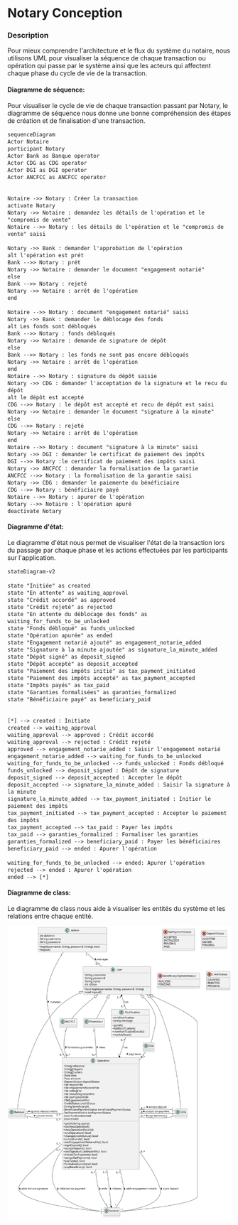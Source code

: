 # Notary Conception

### Description

Pour mieux comprendre l'architecture et le flux du système du notaire, nous utilisons UML pour visualiser la séquence de
chaque transaction ou opération qui passe par le système ainsi que les acteurs qui affectent chaque phase du cycle de
vie de la transaction.

#### Diagramme de séquence:

Pour visualiser le cycle de vie de chaque transaction passant par Notary, le diagramme de séquence nous donne une bonne
compréhension des étapes de création et de finalisation d'une transaction.

````mermaid
sequenceDiagram
Actor Notaire
participant Notary
Actor Bank as Banque operator
Actor CDG as CDG operator
Actor DGI as DGI operator
Actor ANCFCC as ANCFCC operator


Notaire ->> Notary : Créer la transaction
activate Notary
Notary ->> Notaire : demandez les détails de l'opération et le "compromis de vente"
Notaire -->> Notary : les détails de l'opération et le "compromis de vente" saisi

Notary ->> Bank : demander l'approbation de l'opération
alt l'opération est prét
Bank -->> Notary : prét
Notary ->> Notaire : demander le document "engagement notarié"
else
Bank -->> Notary : rejeté
Notary ->> Notaire : arrêt de l'opération
end

Notaire -->> Notary : document "engagement notarié" saisi
Notary ->> Bank : demander le déblocage des fonds
alt Les fonds sont débloqués
Bank -->> Notary : fonds débloqués
Notary ->> Notaire : demande de signature de dépôt
else
Bank -->> Notary : les fonds ne sont pas encore débloqués
Notary ->> Notaire : arrêt de l'opération
end
Notaire -->> Notary : signature du dépôt saisie
Notary ->> CDG : demander l'acceptation de la signature et le recu du dépôt
alt le dépôt est accepté
CDG -->> Notary : le dépôt est accepté et recu de dépôt est saisi
Notary ->> Notaire : demander le document "signature à la minute"
else
CDG -->> Notary : rejeté
Notary ->> Notaire : arrêt de l'opération
end
Notaire -->> Notary : document "signature à la minute" saisi
Notary ->> DGI : demander le certificat de paiement des impôts
DGI -->> Notary :le certificat de paiement des impôts saisi
Notary ->> ANCFCC : demander la formalisation de la garantie
ANCFCC -->> Notary : la formalisation de la garantie saisi
Notary ->> CDG : demander le paiemente du bénéficiaire
CDG -->> Notary : bénéficiaire payé
Notaire -->> Notary : apurer de l'opération
Notary -->> Notaire : l'opération apuré
deactivate Notary
````

#### Diagramme d'état:

Le diagramme d'état nous permet de visualiser l'état de la transaction lors du passage par chaque phase et les actions
effectuées par les participants sur l'application.

````mermaid
stateDiagram-v2

state "Initiée" as created
state "En attente" as waiting_approval
state "Crédit accordé" as approved
state "Crédit rejeté" as rejected
state "En attente du déblocage des fonds" as waiting_for_funds_to_be_unlocked
state "Fonds débloqué" as funds_unlocked
state "Opération apurée" as ended
state "Engagement notarié ajouté" as engagement_notarie_added
state "Signature à la minute ajoutée" as signature_la_minute_added
state "Dépôt signé" as deposit_signed
state "Dépôt accepté" as deposit_accepted
state "Paiement des impôts initié" as tax_payment_initiated
state "Paiement des impôts accepté" as tax_payment_accepted
state "Impôts payés" as tax_paid
state "Garanties formalisées" as garanties_formalized
state "Bénéficiaire payé" as beneficiary_paid


[*] --> created : Initiate
created --> waiting_approval
waiting_approval --> approved : Crédit accordé
waiting_approval --> rejected : Crédit rejeté
approved --> engagement_notarie_added : Saisir l'engagement notarié
engagement_notarie_added --> waiting_for_funds_to_be_unlocked
waiting_for_funds_to_be_unlocked --> funds_unlocked : Fonds débloqué
funds_unlocked --> deposit_signed : Dépôt de signature
deposit_signed --> deposit_accepted : Accepter le dépôt
deposit_accepted --> signature_la_minute_added : Saisir la signature à la minute
signature_la_minute_added --> tax_payment_initiated : Initier le paiement des impôts
tax_payment_initiated --> tax_payment_accepted : Accepter le paiement des impôts
tax_payment_accepted --> tax_paid : Payer les impôts
tax_paid --> garanties_formalized : Formaliser les garanties
garanties_formalized --> beneficiary_paid : Payer les bénéficiaires
beneficiary_paid --> ended : Apurer l'opération

waiting_for_funds_to_be_unlocked --> ended: Apurer l'opération
rejected --> ended : Apurer l'opération
ended --> [*]
````

#### Diagramme de class:
Le diagramme de class nous aide à visualiser les entités du système et les relations entre chaque entité.

![alt text](conception/class.svg "diagramme de class")



